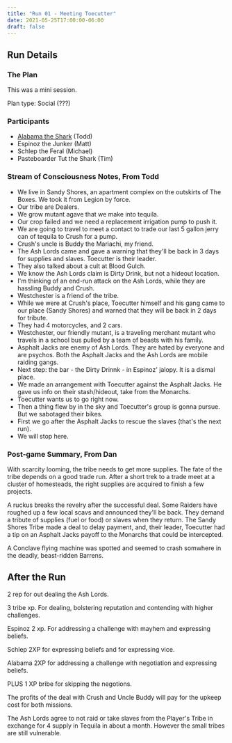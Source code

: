 ```yaml
---
title: "Run 01 - Meeting Toecutter"
date: 2021-05-25T17:00:00-06:00
draft: false
---
```


## Run Details

### The Plan

This was a mini session.

Plan type: Social (???)

### Participants

* [Alabama the Shark](../../characters/alabama) (Todd)
* Espinoz the Junker (Matt)
* Schlep the Feral (Michael)
* Pasteboarder Tut the Shark (Tim)

### Stream of Consciousness Notes, From Todd

* We live in Sandy Shores, an apartment complex on the outskirts of The Boxes. We took it from Legion by force.
* Our tribe are Dealers.
* We grow mutant agave that we make into tequila.
* Our crop failed and we need a replacement irrigation pump to push it.
* We are going to travel to meet a contact to trade our last 5 gallon jerry can of tequila to Crush for a pump.
* Crush's uncle is Buddy the Mariachi, my friend.
* The Ash Lords came and gave a warning that they'll be back in 3 days for supplies and slaves. Toecutter is their leader.
* They also talked about a cult at Blood Gulch.
* We know the Ash Lords claim is Dirty Drink, but not a hideout location.
* I'm thinking of an end-run attack on the Ash Lords, while they are hassling Buddy and Crush.
* Westchester is a friend of the tribe.
* While we were at Crush's place, Toecutter himself and his gang came to our place (Sandy Shores) and warned that they will be back in 2 days for tribute.
* They had 4 motorcycles, and 2 cars.
* Westchester, our friendly mutant, is a traveling merchant mutant who travels in a school bus pulled by a team of beasts with his family.
* Asphalt Jacks are enemy of Ash Lords. They are hated by everyone and are psychos. Both the Asphalt Jacks and the Ash Lords are mobile raiding gangs.
* Next step: the bar - the Dirty Drinnk - in Espinoz' jalopy. It is a dismal place.
* We made an arrangement with Toecutter against the Asphalt Jacks. He gave us info on their stash/hideout, take from the Monarchs.
* Toecutter wants us to go right now.
* Then a thing flew by in the sky and Toecutter's group is gonna pursue. But we sabotaged their bikes.
* First we go after the Asphalt Jacks to rescue the slaves (that's the next run).
* We will stop here.

### Post-game Summary, From Dan

With scarcity looming, the tribe needs to get more supplies. The fate of the tribe depends on a good trade run. After a short trek to a trade meet at a cluster of homesteads, the right supplies are acquired to finish a few projects.

A ruckus breaks the revelry after the successful deal. Some Raiders have roughed up a few local scavs and announced they'll be back. They demand a tribute of supplies (fuel or food) or slaves when they return. The Sandy Shores Tribe made a deal to delay payment, and, their leader, Toecutter had a tip on an Asphalt Jacks payoff to the Monarchs that could be intercepted.

A Conclave flying machine was spotted and seemed to crash somwhere in the deadly, beast-ridden Barrens.


## After the Run

2 rep for out dealing the Ash Lords. 

3 tribe xp.  For dealing, bolstering reputation and contending with higher challenges.

Espinoz 2 xp.  For addressing a challenge with mayhem and expressing beliefs.

Schlep 2XP for expressing beliefs and for expressing vice.

Alabama 2XP for addressing a challenge with negotiation and expressing beliefs.

PLUS 1 XP bribe for skipping the negotions.

The profits of the deal with Crush and Uncle Buddy will pay for the upkeep cost for both missions.

The Ash Lords agree to not raid or take slaves from the Player's Tribe in exchange for 4 supply in Tequila in about a month. However the small tribes are still vulnerable. 



